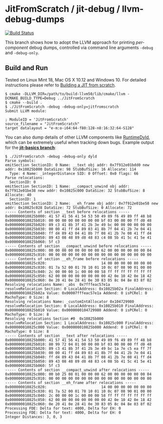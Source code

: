 # JitFromScratch / jit-debug / llvm-debug-dumps

[![Build Status](https://travis-ci.org/weliveindetail/JitFromScratch.svg?branch=llvm50/jit-debug/llvm-debug-dumps)](https://travis-ci.org/weliveindetail/JitFromScratch)

This branch shows how to adopt the LLVM approach for printing *per-component* debug dumps, controlled via command line arguments `-debug` and `-debug-only`.

## Build and Run

Tested on Linux Mint 18, Mac OS X 10.12 and Windows 10. For detailed instructions please refer to [Building a JIT from scratch](https://weliveindetail.github.io/blog/post/2017/07/18/building-a-jit-from-scratch.html).

```
$ cmake -DLLVM_DIR=/path/to/build-llvm50/lib/cmake/llvm -DCMAKE_BUILD_TYPE=Debug ../JitFromScratch
$ cmake --build .
$ ./JitFromScratch -debug -debug-only=jitfromscratch
Submit LLVM module:

; ModuleID = 'JitFromScratch'
source_filename = "JitFromScratch"
target datalayout = "e-m:o-i64:64-f80:128-n8:16:32:64-S128"
```

You can also dump details of other LLVM components like [RuntimeDyld](https://github.com/llvm-mirror/llvm/blob/master/lib/ExecutionEngine/RuntimeDyld/RuntimeDyld.cpp#L29), which can be extremely useful when tracking down bugs. Example output for the **[jit-basics branch](https://github.com/weliveindetail/JitFromScratch/tree/jit-basics)**:
```
$ ./JitFromScratch -debug -debug-only dyld
Parse symbols:
emitSection SectionID: 0 Name: __text obj addr: 0x7f912e01bdd0 new addr: 0x10825b000 DataSize: 98 StubBufSize: 16 Allocate: 114
  Type: 4 Name: _integerDistance SID: 0 Offset: 0x0 flags: 66
Parse relocations:
  SectionID: 0
emitSection SectionID: 1 Name: __compact_unwind obj addr: 0x7f912e01be38 new addr: 0x10825c000 DataSize: 32 StubBufSize: 8 Allocate: 40
  SectionID: 1
emitSection SectionID: 2 Name: __eh_frame obj addr: 0x7f912e01be58 new addr: 0x10825c028 DataSize: 72 StubBufSize: 0 Allocate: 72
----- Contents of section __text before relocations -----
0x000000010825b000: 41 57 41 56 41 54 53 50 49 89 f6 49 89 ff 48 b8
0x000000010825b010: 00 00 00 00 00 00 00 00 bf 03 00 00 00 ff d0 48
0x000000010825b020: 89 c3 41 8b 3f 41 2b 3e 49 bc 00 00 00 00 00 00
0x000000010825b030: 00 00 41 ff d4 89 03 41 8b 7f 04 41 2b 7e 04 41
0x000000010825b040: ff d4 89 43 04 41 8b 7f 08 41 2b 7e 08 41 ff d4
0x000000010825b050: 89 43 08 48 89 d8 48 83 c4 08 5b 41 5c 41 5e 41
0x000000010825b060: 5f c3
----- Contents of section __compact_unwind before relocations -----
0x000000010825c000: 00 00 00 00 00 00 00 00 62 00 00 00 00 00 00 04
0x000000010825c010: 00 00 00 00 00 00 00 00 00 00 00 00 00 00 00 00
----- Contents of section __eh_frame before relocations -----
0x000000010825c020:                         14 00 00 00 00 00 00 00
0x000000010825c030: 01 7a 52 00 01 78 10 01 10 0c 07 08 90 01 00 00
0x000000010825c040: 2c 00 00 00 1c 00 00 00 58 ff ff ff ff ff ff ff
0x000000010825c050: 62 00 00 00 00 00 00 00 00 42 0e 10 42 0e 18 42
0x000000010825c060: 0e 20 41 0e 28 41 0e 30 83 05 8c 04 8e 03 8f 02
Resolving relocations Name: _abs  0x7fffeac57e1a
resolveRelocation Section: 0 LocalAddress: 0x10825b02a FinalAddress: 0x000000010825b02a Value: 0x00007fffeac57e1a Addend: 0 isPCRel: 0 MachoType: 0 Size: 8
Resolving relocations Name: _customIntAllocator 0x104729980
resolveRelocation Section: 0 LocalAddress: 0x10825b010 FinalAddress: 0x000000010825b010 Value: 0x0000000104729980 Addend: 0 isPCRel: 0 MachoType: 0 Size: 8
Resolving relocations Section #0  0x10825b000
resolveRelocation Section: 1 LocalAddress: 0x10825c000 FinalAddress: 0x000000010825c000 Value: 0x000000010825b000 Addend: 0 isPCRel: 0 MachoType: 0 Size: 8
----- Contents of section __text after relocations -----
0x000000010825b000: 41 57 41 56 41 54 53 50 49 89 f6 49 89 ff 48 b8
0x000000010825b010: 80 99 72 04 01 00 00 00 bf 03 00 00 00 ff d0 48
0x000000010825b020: 89 c3 41 8b 3f 41 2b 3e 49 bc 1a 7e c5 ea ff 7f
0x000000010825b030: 00 00 41 ff d4 89 03 41 8b 7f 04 41 2b 7e 04 41
0x000000010825b040: ff d4 89 43 04 41 8b 7f 08 41 2b 7e 08 41 ff d4
0x000000010825b050: 89 43 08 48 89 d8 48 83 c4 08 5b 41 5c 41 5e 41
0x000000010825b060: 5f c3
----- Contents of section __compact_unwind after relocations -----
0x000000010825c000: 00 b0 25 08 01 00 00 00 62 00 00 00 00 00 00 04
0x000000010825c010: 00 00 00 00 00 00 00 00 00 00 00 00 00 00 00 00
----- Contents of section __eh_frame after relocations -----
0x000000010825c020:                         14 00 00 00 00 00 00 00
0x000000010825c030: 01 7a 52 00 01 78 10 01 10 0c 07 08 90 01 00 00
0x000000010825c040: 2c 00 00 00 1c 00 00 00 58 ff ff ff ff ff ff ff
0x000000010825c050: 62 00 00 00 00 00 00 00 00 42 0e 10 42 0e 18 42
0x000000010825c060: 0e 20 41 0e 28 41 0e 30 83 05 8c 04 8e 03 8f 02
Processing FDE: Delta for text: 4000, Delta for EH: 0
Processing FDE: Delta for text: 4000, Delta for EH: 0
Integer Distances: 3, 0, 3
```